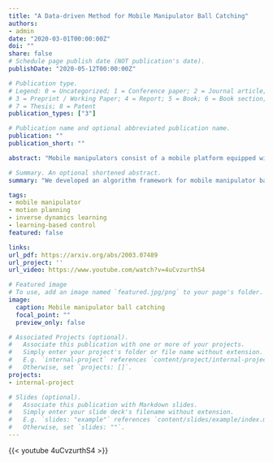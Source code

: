 ```yaml
---
title: "A Data-driven Method for Mobile Manipulator Ball Catching"
authors:
- admin
date: "2020-03-01T00:00:00Z"
doi: ""
share: false
# Schedule page publish date (NOT publication's date).
publishDate: "2020-05-12T00:00:00Z"

# Publication type.
# Legend: 0 = Uncategorized; 1 = Conference paper; 2 = Journal article;
# 3 = Preprint / Working Paper; 4 = Report; 5 = Book; 6 = Book section;
# 7 = Thesis; 8 = Patent
publication_types: ["3"]

# Publication name and optional abbreviated publication name.
publication: ""
publication_short: ""

abstract: "Mobile manipulators consist of a mobile platform equipped with one or more robot arms and are of interest for a wide array of challenging tasks because of their extended workspace and dexterity. Typically, mobile manipulators are deployed in slow-motion collaborative robot scenarios. In this paper, we consider scenarios where accurate high-speed motions are required. We introduce a framework for this regime of tasks including two main components: (i) a bi-level motion optimization algorithm for real-time trajectory generation, which relies on Sequential Quadratic Programming (SQP) and Quadratic Programming (QP), respectively; and (ii) a learning-based controller optimized for precise tracking of high-speed motions via a learned inverse dynamics model. We evaluate our framework with a mobile manipulator platform through numerous high-speed ball catching experiments, where we show a success rate of 85.33%. To the best of our knowledge, this success rate exceeds the reported performance of existing related systems and sets a new state of the art."

# Summary. An optional shortened abstract.
summary: "We developed an algorithm framework for mobile manipulator ball catching, which includes a bi-level motion optimization algorithm and a learning-based controller. It achieves a success rate of 85.33%, setting a new state of the art."

tags:
- mobile manipulator
- motion planning
- inverse dynamics learning
- learning-based control
featured: false

links:
url_pdf: https://arxiv.org/abs/2003.07489
url_project: ''
url_video: https://www.youtube.com/watch?v=4uCvzurthS4

# Featured image
# To use, add an image named `featured.jpg/png` to your page's folder. 
image:
  caption: Mobile manipulator ball catching
  focal_point: ""
  preview_only: false

# Associated Projects (optional).
#   Associate this publication with one or more of your projects.
#   Simply enter your project's folder or file name without extension.
#   E.g. `internal-project` references `content/project/internal-project/index.md`.
#   Otherwise, set `projects: []`.
projects:
- internal-project

# Slides (optional).
#   Associate this publication with Markdown slides.
#   Simply enter your slide deck's filename without extension.
#   E.g. `slides: "example"` references `content/slides/example/index.md`.
#   Otherwise, set `slides: ""`.
---
```


{{< youtube 4uCvzurthS4 >}}


